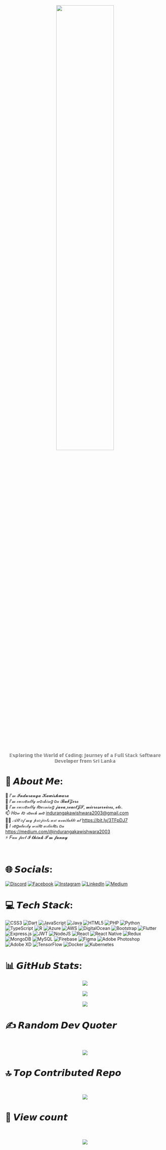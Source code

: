 <div align="center">
<img src="https://media1.giphy.com/media/S8rEAbtG4WA2ULH7CH/giphy.gif" align="center" width= 60% />
</div>  
  
<br/>

<div align="center">𝔼𝕩𝕡𝕝𝕠𝕣𝕚𝕟𝕘 𝕥𝕙𝕖 𝕎𝕠𝕣𝕝𝕕 𝕠𝕗 ℂ𝕠𝕕𝕚𝕟𝕘: 𝕁𝕠𝕦𝕣𝕟𝕖𝕪 𝕠𝕗 𝕒 𝔽𝕦𝕝𝕝 𝕊𝕥𝕒𝕔𝕜 𝕊𝕠𝕗𝕥𝕨𝕒𝕣𝕖 𝔻𝕖𝕧𝕖𝕝𝕠𝕡𝕖𝕣 𝕗𝕣𝕠𝕞 𝕊𝕣𝕚 𝕃𝕒𝕟𝕜𝕒</div>  
  

# 💫 𝘼𝙗𝙤𝙪𝙩 𝙈𝙚:
👋 𝐼'𝓂 𝓘𝓷𝓭𝓾𝓻𝓪𝓷𝓰𝓪 𝓚𝓪𝔀𝓲𝓼𝓱𝔀𝓪𝓻𝓪<br>🔭 𝐼’𝓂 𝒸𝓊𝓇𝓇𝑒𝓃𝓉𝓁𝓎 𝓌𝑜𝓇𝓀𝒾𝓃𝑔 𝑜𝓃 𝓑𝓾𝓫𝓩𝓮𝓻𝓸<br>🌱 𝐼’𝓂 𝒸𝓊𝓇𝓇𝑒𝓃𝓉𝓁𝓎 𝓁𝑒𝒶𝓇𝓃𝒾𝓃𝑔 𝓳𝓪𝓿𝓪,𝓻𝓮𝓪𝓬𝓽𝓙𝓢, 𝓶𝓲𝓬𝓻𝓸𝓼𝓮𝓻𝓿𝓲𝓬𝓮𝓼, 𝓮𝓽𝓬.<br>📫 𝐻𝑜𝓌 𝓉𝑜 𝓇𝑒𝒶𝒸𝒽 𝓂𝑒 indurangakawishwara2003@gmail.com<br>👨‍💻 𝒜𝓁𝓁 𝑜𝒻 𝓂𝓎 𝓅𝓇𝑜𝒿𝑒𝒸𝓉𝓈 𝒶𝓇𝑒 𝒶𝓋𝒶𝒾𝓁𝒶𝒷𝓁𝑒 𝒶𝓉 https://bit.ly/3TFpDJ7<br>📝 𝐼 𝓇𝑒𝑔𝓊𝓁𝒶𝓇𝓁𝓎 𝓌𝓇𝒾𝓉𝑒 𝒶𝓇𝓉𝒾𝒸𝓁𝑒𝓈 𝑜𝓃 https://medium.com/@indurangakawishwara2003<br>⚡ 𝐹𝓊𝓃 𝒻𝒶𝒸𝓉 𝓘 𝓽𝓱𝓲𝓷𝓴 𝓘'𝓶 𝓯𝓾𝓷𝓷𝔂

<br/>  

# 🌐 𝙎𝙤𝙘𝙞𝙖𝙡𝙨:
[![Discord](https://img.shields.io/badge/Discord-%237289DA.svg?logo=discord&logoColor=white)](https://discord.gg/#7082) [![Facebook](https://img.shields.io/badge/Facebook-%231877F2.svg?logo=Facebook&logoColor=white)](https://facebook.com/induranga.kawishwara.7) [![Instagram](https://img.shields.io/badge/Instagram-%23E4405F.svg?logo=Instagram&logoColor=white)](https://instagram.com/_induranga_kawishwara_) [![LinkedIn](https://img.shields.io/badge/LinkedIn-%230077B5.svg?logo=linkedin&logoColor=white)](https://linkedin.com/in/induranga-kawishwara-6397a328b) [![Medium](https://img.shields.io/badge/Medium-12100E?logo=medium&logoColor=white)](https://medium.com/@@indurangakawishwara2003) 

# 💻 𝙏𝙚𝙘𝙝 𝙎𝙩𝙖𝙘𝙠:
![CSS3](https://img.shields.io/badge/css3-%231572B6.svg?style=for-the-badge&logo=css3&logoColor=white) ![Dart](https://img.shields.io/badge/dart-%230175C2.svg?style=for-the-badge&logo=dart&logoColor=white) ![JavaScript](https://img.shields.io/badge/javascript-%23323330.svg?style=for-the-badge&logo=javascript&logoColor=%23F7DF1E) ![Java](https://img.shields.io/badge/java-%23ED8B00.svg?style=for-the-badge&logo=openjdk&logoColor=white) ![HTML5](https://img.shields.io/badge/html5-%23E34F26.svg?style=for-the-badge&logo=html5&logoColor=white) ![PHP](https://img.shields.io/badge/php-%23777BB4.svg?style=for-the-badge&logo=php&logoColor=white) ![Python](https://img.shields.io/badge/python-3670A0?style=for-the-badge&logo=python&logoColor=ffdd54) ![TypeScript](https://img.shields.io/badge/typescript-%23007ACC.svg?style=for-the-badge&logo=typescript&logoColor=white) ![R](https://img.shields.io/badge/r-%23276DC3.svg?style=for-the-badge&logo=r&logoColor=white) ![Azure](https://img.shields.io/badge/azure-%230072C6.svg?style=for-the-badge&logo=microsoftazure&logoColor=white) ![AWS](https://img.shields.io/badge/AWS-%23FF9900.svg?style=for-the-badge&logo=amazon-aws&logoColor=white) ![DigitalOcean](https://img.shields.io/badge/DigitalOcean-%230167ff.svg?style=for-the-badge&logo=digitalOcean&logoColor=white) ![Bootstrap](https://img.shields.io/badge/bootstrap-%238511FA.svg?style=for-the-badge&logo=bootstrap&logoColor=white) ![Flutter](https://img.shields.io/badge/Flutter-%2302569B.svg?style=for-the-badge&logo=Flutter&logoColor=white) ![Express.js](https://img.shields.io/badge/express.js-%23404d59.svg?style=for-the-badge&logo=express&logoColor=%2361DAFB) ![JWT](https://img.shields.io/badge/JWT-black?style=for-the-badge&logo=JSON%20web%20tokens) ![NodeJS](https://img.shields.io/badge/node.js-6DA55F?style=for-the-badge&logo=node.js&logoColor=white) ![React](https://img.shields.io/badge/react-%2320232a.svg?style=for-the-badge&logo=react&logoColor=%2361DAFB) ![React Native](https://img.shields.io/badge/react_native-%2320232a.svg?style=for-the-badge&logo=react&logoColor=%2361DAFB) ![Redux](https://img.shields.io/badge/redux-%23593d88.svg?style=for-the-badge&logo=redux&logoColor=white) ![MongoDB](https://img.shields.io/badge/MongoDB-%234ea94b.svg?style=for-the-badge&logo=mongodb&logoColor=white) ![MySQL](https://img.shields.io/badge/mysql-%2300000f.svg?style=for-the-badge&logo=mysql&logoColor=white) ![Firebase](https://img.shields.io/badge/Firebase-039BE5?style=for-the-badge&logo=Firebase&logoColor=white) ![Figma](https://img.shields.io/badge/figma-%23F24E1E.svg?style=for-the-badge&logo=figma&logoColor=white) ![Adobe Photoshop](https://img.shields.io/badge/adobe%20photoshop-%2331A8FF.svg?style=for-the-badge&logo=adobe%20photoshop&logoColor=white) ![Adobe XD](https://img.shields.io/badge/Adobe%20XD-470137?style=for-the-badge&logo=Adobe%20XD&logoColor=#FF61F6) ![TensorFlow](https://img.shields.io/badge/TensorFlow-%23FF6F00.svg?style=for-the-badge&logo=TensorFlow&logoColor=white) ![Docker](https://img.shields.io/badge/docker-%230db7ed.svg?style=for-the-badge&logo=docker&logoColor=white) ![Kubernetes](https://img.shields.io/badge/kubernetes-%23326ce5.svg?style=for-the-badge&logo=kubernetes&logoColor=white)

# 📊 𝙂𝙞𝙩𝙃𝙪𝙗 𝙎𝙩𝙖𝙩𝙨:
<div align="center">

  ![](https://github-readme-stats.vercel.app/api?username=Induranga-kawishwara&theme=dark&hide_border=false&include_all_commits=true&count_private=true)<br/><br/>
  ![](https://github-readme-streak-stats.herokuapp.com/?user=Induranga-kawishwara&theme=dark&hide_border=false)<br/><br/>
  ![](https://github-readme-stats.vercel.app/api/top-langs/?username=Induranga-kawishwara&theme=dark&hide_border=false&include_all_commits=true&count_private=true&layout=compact)

</div>




# ✍️ 𝙍𝙖𝙣𝙙𝙤𝙢 𝘿𝙚𝙫 𝙌𝙪𝙤𝙩𝙚𝙧
<br/>
<div align="center">
  
  ![](https://quotes-github-readme.vercel.app/api?type=horizontal&theme=radical)

</div>

# 🔝 𝙏𝙤𝙥 𝘾𝙤𝙣𝙩𝙧𝙞𝙗𝙪𝙩𝙚𝙙 𝙍𝙚𝙥𝙤
<br/>
<div align="center">

  ![](https://github-contributor-stats.vercel.app/api?username=Induranga-kawishwara&limit=5&theme=dark&combine_all_yearly_contributions=true)

</div>

# 👀 𝙑𝙞𝙚𝙬 𝙘𝙤𝙪𝙣𝙩 
  
<br/>  
<br/>  

<div align="center">
<img src="https://komarev.com/ghpvc/?username=induranga-kawishwara&&style=flat-square" align="center" />
</div>  
<br><br>

